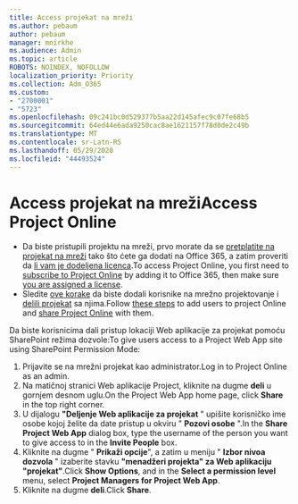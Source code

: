 ```yaml
---
title: Access projekat na mreži
ms.author: pebaum
author: pebaum
manager: mnirkhe
ms.audience: Admin
ms.topic: article
ROBOTS: NOINDEX, NOFOLLOW
localization_priority: Priority
ms.collection: Adm_O365
ms.custom:
- "2700001"
- "5723"
ms.openlocfilehash: 09c241bc0d529377b5aa22d145afec9c07fe68b5
ms.sourcegitcommit: 64ed44e6ada9250cac8ae1621157f78d0de2c49b
ms.translationtype: MT
ms.contentlocale: sr-Latn-RS
ms.lasthandoff: 05/29/2020
ms.locfileid: "44493524"
---
```

# <a name="access-project-online"></a><span data-ttu-id="60fc5-102">Access projekat na mreži</span><span class="sxs-lookup"><span data-stu-id="60fc5-102">Access Project Online</span></span>

- <span data-ttu-id="60fc5-103">Da biste pristupili projektu na mreži, prvo morate da se [pretplatite na projekat na mreži](https://docs.microsoft.com/ProjectOnline/get-started-with-project-online) tako što ćete ga dodati na Office 365, a zatim proveriti da [li vam je dodeljena licenca](https://docs.microsoft.com/ProjectOnline/step-1-sign-up-for-project-online#next-make-sure-you-can-get-in).</span><span class="sxs-lookup"><span data-stu-id="60fc5-103">To access Project Online, you first need to [subscribe to Project Online](https://docs.microsoft.com/ProjectOnline/get-started-with-project-online) by adding it to Office 365, then make sure [you are assigned a license](https://docs.microsoft.com/ProjectOnline/step-1-sign-up-for-project-online#next-make-sure-you-can-get-in).</span></span>
- <span data-ttu-id="60fc5-104">Sledite [ove korake](https://docs.microsoft.com/ProjectOnline/step-2-add-people-to-project-online) da biste dodali korisnike na mrežno projektovanje i [delili projekat](https://docs.microsoft.com/ProjectOnline/step-2-add-people-to-project-online#4-finally-share-project-online-with-the-people-you-added) sa njima.</span><span class="sxs-lookup"><span data-stu-id="60fc5-104">Follow [these steps](https://docs.microsoft.com/ProjectOnline/step-2-add-people-to-project-online) to add users to project Online and [share Project Online](https://docs.microsoft.com/ProjectOnline/step-2-add-people-to-project-online#4-finally-share-project-online-with-the-people-you-added) with them.</span></span>

<span data-ttu-id="60fc5-105">Da biste korisnicima dali pristup lokaciji Web aplikacije za projekat pomoću SharePoint režima dozvole:</span><span class="sxs-lookup"><span data-stu-id="60fc5-105">To give users access to a Project Web App site using SharePoint Permission Mode:</span></span>

1. <span data-ttu-id="60fc5-106">Prijavite se na mrežni projekat kao administrator.</span><span class="sxs-lookup"><span data-stu-id="60fc5-106">Log in to Project Online as an admin.</span></span>
2. <span data-ttu-id="60fc5-107">Na matičnoj stranici Web aplikacije Project, kliknite na dugme **deli** u gornjem desnom uglu.</span><span class="sxs-lookup"><span data-stu-id="60fc5-107">On the Project Web App home page, click **Share** in the top right corner.</span></span>
3. <span data-ttu-id="60fc5-108">U dijalogu **"Deljenje Web aplikacije za projekat** " upišite korisničko ime osobe kojoj želite da date pristup u okviru " **Pozovi osobe** ".</span><span class="sxs-lookup"><span data-stu-id="60fc5-108">In the **Share Project Web App** dialog box, type the username of the person you want to give access to in the **Invite People** box.</span></span>
4. <span data-ttu-id="60fc5-109">Kliknite na dugme " **Prikaži opcije**", a zatim u meniju " **Izbor nivoa dozvola** " izaberite stavku **"menadžeri projekta" za Web aplikaciju "projekat"**.</span><span class="sxs-lookup"><span data-stu-id="60fc5-109">Click **Show Options**, and in the **Select a permission level** menu, select **Project Managers for Project Web App**.</span></span>
5. <span data-ttu-id="60fc5-110">Kliknite na dugme **deli**.</span><span class="sxs-lookup"><span data-stu-id="60fc5-110">Click **Share**.</span></span>
